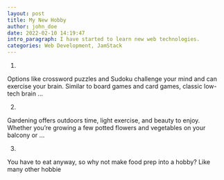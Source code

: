 ```yaml
---
layout: post
title: My New Hobby
author: john_doe
date: 2022-02-10 14:19:47
intro_paragraph: I have started to learn new web technologies.
categories: Web Development, JamStack
---
```

<!--StartFragment-->

1.

Options like crossword puzzles and Sudoku challenge your mind and can exercise your brain. Similar to board games and card games, classic low-tech brain ...

2.

Gardening offers outdoors time, light exercise, and beauty to enjoy. Whether you’re growing a few potted flowers and vegetables on your balcony or ...

3.

You have to eat anyway, so why not make food prep into a hobby? Like many other hobbie

<!--EndFragment-->